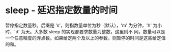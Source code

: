 # sleep - 延迟指定数量的时间

暂停指定数量秒。后缀是  's'，则指数量单位为秒（默认），'m'  为分钟，'h' 为小时，'d' 为天。大多数 sleep 的实现都要求数量为整数，这里则不
同，数量可以是一个任意精度的浮点数。如果给定两个及以上的参数，则暂停的时间是这些给定值的和。